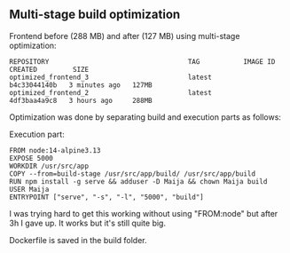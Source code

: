 ## Multi-stage build optimization

Frontend before (288 MB) and after (127 MB) using multi-stage optimization:
````
REPOSITORY                                   TAG           IMAGE ID       CREATED         SIZE
optimized_frontend_3                         latest        b4c33044140b   3 minutes ago   127MB
optimized_frontend_2                         latest        4df3baa4a9c8   3 hours ago     288MB
````
Optimization was done by separating build and execution parts as follows:

Execution part:
````
FROM node:14-alpine3.13
EXPOSE 5000
WORKDIR /usr/src/app
COPY --from=build-stage /usr/src/app/build/ /usr/src/app/build
RUN npm install -g serve && adduser -D Maija && chown Maija build
USER Maija
ENTRYPOINT ["serve", "-s", "-l", "5000", "build"]
````
I was trying hard to get this working without using "FROM:node" but after 3h I gave up. It works but it's still quite big.

Dockerfile is saved in the build folder.
